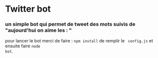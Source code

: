 # Twitter bot
### un simple bot qui permet de tweet des mots suivis de "aujourd'hui on aime les : <mot>"
pour lancer le bot merci de faire : <code>npm install</code> de remplir le <code> config.js</code> et ensuite faire  <code>node bot</code>.<br>
